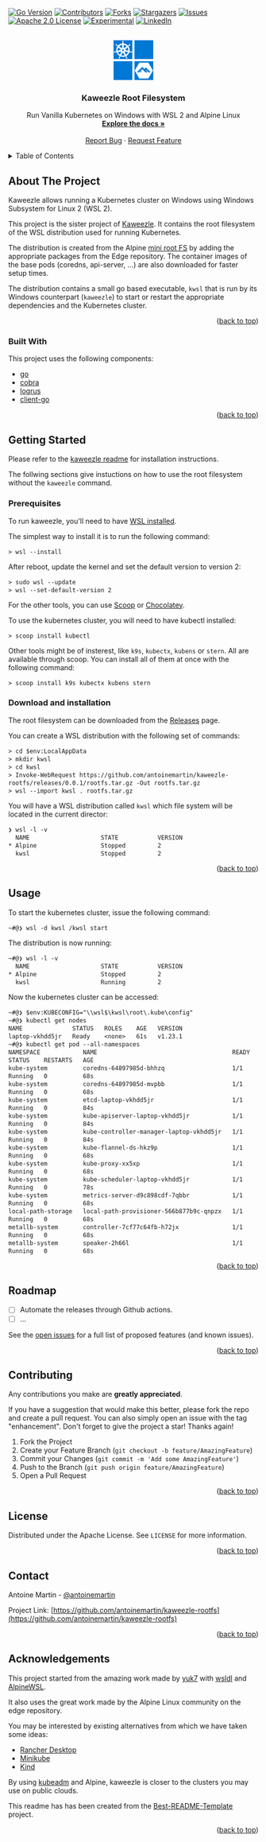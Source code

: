 <div id="top"></div>

<!-- PROJECT SHIELDS -->

[![Go Version][go-version]][go-version]
[![Contributors][contributors-shield]][contributors-url]
[![Forks][forks-shield]][forks-url] [![Stargazers][stars-shield]][stars-url]
[![Issues][issues-shield]][issues-url]
[![Apache 2.0 License][license-shield]][license-url]
[![Experimental][stability]][license-url]
[![LinkedIn][linkedin-shield]][linkedin-url]

<!-- PROJECT LOGO -->
<br />
<div align="center">

  <a href="https://github.com/antoinemartin/kaweezle-rootfs">
    <img src="images/logo.svg" alt="Logo" width="80" height="80">
  </a>
  <h3 align="center">Kaweezle Root Filesystem</h3>

  <p align="center">
    Run Vanilla Kubernetes on Windows with WSL 2 and Alpine Linux
    <br />
    <a href="https://github.com/antoinemartin/kaweezle-rootfs"><strong>Explore the docs »</strong></a>
    <br />
    <br />
    <a href="https://github.com/antoinemartin/kaweezle-rootfs/issues">Report Bug</a>
    ·
    <a href="https://github.com/antoinemartin/kaweezle-rootfs/issues">Request Feature</a>
  </p>
</div>

<!-- TABLE OF CONTENTS -->
<details>
  <summary>Table of Contents</summary>
  <ol>
    <li>
      <a href="#about-the-project">About The Project</a>
      <ul>
        <li><a href="#built-with">Built With</a></li>
      </ul>
    </li>
    <li>
      <a href="#getting-started">Getting Started</a>
      <ul>
        <li><a href="#prerequisites">Prerequisites</a></li>
        <li><a href="#installation">Installation</a></li>
      </ul>
    </li>
    <li><a href="#usage">Usage</a></li>
    <li><a href="#roadmap">Roadmap</a></li>
    <li><a href="#contributing">Contributing</a></li>
    <li><a href="#license">License</a></li>
    <li><a href="#contact">Contact</a></li>
    <li><a href="#acknowledgments">Acknowledgments</a></li>
  </ol>
</details>

<!-- ABOUT THE PROJECT -->

## About The Project

Kaweezle allows running a Kubernetes cluster on Windows using Windows Subsystem
for Linux 2 (WSL 2).

This project is the sister project of
[Kaweezle](https://github.com/antoinemartin/kaweezle). It contains the root
filesystem of the WSL distribution used for running Kubernetes.

The distribution is created from the Alpine
[mini root FS](https://dl-cdn.alpinelinux.org/alpine/v3.15/releases/x86_64/) by
adding the appropriate packages from the Edge repository. The container images
of the base pods (coredns, api-server, ...) are also downloaded for faster setup
times.

The distribution contains a small go based executable, `kwsl` that is run by its
Windows counterpart (`kaweezle`) to start or restart the appropriate
dependencies and the Kubernetes cluster.

<p align="right">(<a href="#top">back to top</a>)</p>

### Built With

This project uses the following components:

-   [go](https://go.dev/)
-   [cobra](https://github.com/spf13/cobra)
-   [logrus](github.com/sirupsen/logrus)
-   [client-go](https://github.com/kubernetes/client-go)

<p align="right">(<a href="#top">back to top</a>)</p>

<!-- GETTING STARTED -->

## Getting Started

Please refer to the
[kaweezle readme](https://github.com/antoinemartin/kaweezle/README.md) for
installation instructions.

The follwing sections give instuctions on how to use the root filesystem without
the `kaweezle` command.

### Prerequisites

To run kaweezle, you'll need to have
[WSL installed](https://docs.microsoft.com/en-us/windows/wsl/install).

The simplest way to install it is to run the following command:

```console
> wsl --install
```

After reboot, update the kernel and set the default version to version 2:

```console
> sudo wsl --update
> wsl --set-default-version 2
```

For the other tools, you can use [Scoop](https://scoop.sh/) or
[Chocolatey](https://chocolatey.org/).

To use the kubernetes cluster, you will need to have kubectl installed:

```console
> scoop install kubectl
```

Other tools might be of insterest, like `k9s`, `kubectx`, `kubens` or `stern`.
All are available through scoop. You can install all of them at once with the
following command:

```console
> scoop install k9s kubectx kubens stern
```

### Download and installation

The root filesystem can be downloaded from the
[Releases](https://github.com/antoinemartin/kaweezle-rootfs/releases) page.

You can create a WSL distribution with the following set of commands:

```console
> cd $env:LocalAppData
> mkdir kwsl
> cd kwsl
> Invoke-WebRequest https://github.com/antoinemartin/kaweezle-rootfs/releases/0.0.1/rootfs.tar.gz -Out rootfs.tar.gz
> wsl --import kwsl . rootfs.tar.gz
```

You will have a WSL distribution called `kwsl` which file system will be located
in the current director:

```console
❯ wsl -l -v
  NAME                    STATE           VERSION
* Alpine                  Stopped         2
  kwsl                    Stopped         2
```

<p align="right">(<a href="#top">back to top</a>)</p>

<!-- USAGE EXAMPLES -->

## Usage

To start the kubernetes cluster, issue the following command:

```console
~#@❯ wsl -d kwsl /kwsl start
```

The distribution is now running:

```
~#@❯ wsl -l -v
  NAME                    STATE           VERSION
* Alpine                  Stopped         2
  kwsl                    Running         2
```

Now the kubernetes cluster can be accessed:

```console
~#@❯ $env:KUBECONFIG="\\wsl$\kwsl\root\.kube\config"
~#@❯ kubectl get nodes
NAME              STATUS   ROLES    AGE   VERSION
laptop-vkhdd5jr   Ready    <none>   61s   v1.23.1
~#@❯ kubectl get pod --all-namespaces
NAMESPACE            NAME                                      READY   STATUS    RESTARTS   AGE
kube-system          coredns-64897985d-bhhzq                   1/1     Running   0          68s
kube-system          coredns-64897985d-mvpbb                   1/1     Running   0          68s
kube-system          etcd-laptop-vkhdd5jr                      1/1     Running   0          84s
kube-system          kube-apiserver-laptop-vkhdd5jr            1/1     Running   0          84s
kube-system          kube-controller-manager-laptop-vkhdd5jr   1/1     Running   0          84s
kube-system          kube-flannel-ds-hkz9p                     1/1     Running   0          68s
kube-system          kube-proxy-xx5xp                          1/1     Running   0          68s
kube-system          kube-scheduler-laptop-vkhdd5jr            1/1     Running   0          78s
kube-system          metrics-server-d9c898cdf-7qbbr            1/1     Running   0          68s
local-path-storage   local-path-provisioner-566b877b9c-qnpzx   1/1     Running   0          68s
metallb-system       controller-7cf77c64fb-h72jx               1/1     Running   0          68s
metallb-system       speaker-2h66l                             1/1     Running   0          68s
```

<p align="right">(<a href="#top">back to top</a>)</p>

<!-- ROADMAP -->

## Roadmap

-   [ ] Automate the releases through Github actions.
-   [ ] ...

See the [open issues](https://github.com/antoinemartin/kaweezle-rootfs/issues)
for a full list of proposed features (and known issues).

<p align="right">(<a href="#top">back to top</a>)</p>

<!-- CONTRIBUTING -->

## Contributing

Any contributions you make are **greatly appreciated**.

If you have a suggestion that would make this better, please fork the repo and
create a pull request. You can also simply open an issue with the tag
"enhancement". Don't forget to give the project a star! Thanks again!

1. Fork the Project
2. Create your Feature Branch (`git checkout -b feature/AmazingFeature`)
3. Commit your Changes (`git commit -m 'Add some AmazingFeature'`)
4. Push to the Branch (`git push origin feature/AmazingFeature`)
5. Open a Pull Request

<p align="right">(<a href="#top">back to top</a>)</p>

<!-- LICENSE -->

## License

Distributed under the Apache License. See `LICENSE` for more information.

<p align="right">(<a href="#top">back to top</a>)</p>

<!-- CONTACT -->

## Contact

Antoine Martin - [@antoinemartin](https://twitter.com/antoinemartin)

Project Link:
[https://github.com/antoinemartin/kaweezle-rootfs](https://github.com/antoinemartin/kaweezle-rootfs)

<p align="right">(<a href="#top">back to top</a>)</p>

<!-- ACKNOWLEDGMENTS -->

## Acknowledgements

This project started from the amazing work made by
[yuk7](https://github.com/yuk7) with [wsldl](https://github.com/yuk7/wsldl) and
[AlpineWSL](https://github.com/yuk7/AlpineWSL).

It also uses the great work made by the Alpine Linux community on the edge
repository.

You may be interested by existing alternatives from which we have taken some
ideas:

-   [Rancher Desktop](https://rancherdesktop.io/)
-   [Minikube](https://github.com/kubernetes/minikube)
-   [Kind](https://kind.sigs.k8s.io/)

By using
[kubeadm](https://kubernetes.io/docs/setup/production-environment/tools/kubeadm/create-cluster-kubeadm/)
and Alpine, kaweezle is closer to the clusters you may use on public clouds.

This readme has has been created from the
[Best-README-Template](https://github.com/othneildrew/Best-README-Template)
project.

<p align="right">(<a href="#top">back to top</a>)</p>

<!-- MARKDOWN LINKS & IMAGES -->
<!-- https://www.markdownguide.org/basic-syntax/#reference-style-links -->

[contributors-shield]:
    https://img.shields.io/github/contributors/antoinemartin/kaweezle-rootfs.svg?style=for-the-badge
[contributors-url]:
    https://github.com/antoinemartin/kaweezle-rootfs/graphs/contributors
[forks-shield]:
    https://img.shields.io/github/forks/antoinemartin/kaweezle-rootfs.svg?style=for-the-badge
[forks-url]: https://github.com/antoinemartin/kaweezle-rootfs/network/members
[stars-shield]:
    https://img.shields.io/github/stars/antoinemartin/kaweezle-rootfs.svg?style=for-the-badge
[stars-url]: https://github.com/antoinemartin/kaweezle-rootfs/stargazers
[issues-shield]:
    https://img.shields.io/github/issues/antoinemartin/kaweezle-rootfs.svg?style=for-the-badge
[issues-url]: https://github.com/antoinemartin/kaweezle-rootfs/issues
[license-shield]:
    https://img.shields.io/badge/license-apache_2.0-green?style=for-the-badge&logo=none
[license-url]:
    https://github.com/antoinemartin/kaweezle-rootfs/blob/master/LICENSE
[linkedin-shield]:
    https://img.shields.io/badge/-LinkedIn-black.svg?style=for-the-badge&logo=linkedin&colorB=555
[linkedin-url]: https://linkedin.com/in/antoinemartin
[go-version]:
    https://img.shields.io/badge/Go-1.17+-00ADD8?style=for-the-badge&logo=go
[stability]:
    https://img.shields.io/badge/stability-experimental-orange?style=for-the-badge
